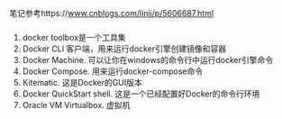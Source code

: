 笔记参考https://www.cnblogs.com/linjj/p/5606687.html

### 
 1. docker toolbox是一个工具集
 2. Docker CLI 客户端，用来运行docker引擎创建镜像和容器
 3. Docker Machine. 可以让你在windows的命令行中运行docker引擎命令
 4. Docker Compose. 用来运行docker-compose命令
 5. Kitematic. 这是Docker的GUI版本
 6. Docker QuickStart shell. 这是一个已经配置好Docker的命令行环境
 7. Oracle VM Virtualbox. 虚拟机
